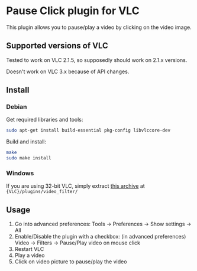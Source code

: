 # Pause Click plugin for VLC
This plugin allows you to pause/play a video by clicking on the video image.

## Supported versions of VLC
Tested to work on VLC 2.1.5, so supposedly should work on 2.1.x versions.

Doesn't work on VLC 3.x because of API changes.

## Install

### Debian
Get required libraries and tools:
```bash
sudo apt-get install build-essential pkg-config libvlccore-dev
```

Build and install:
```bash
make
sudo make install
```

### Windows
If you are using 32-bit VLC, simply extract [this archive](https://github.com/nurupo/vlc-pause-click-plugin/releases/download/0.1.0/windows-i686.zip) at `{VLC}/plugins/video_filter/`

## Usage
1. Go into advanced preferences: Tools -> Preferences -> Show settings -> All
2. Enable/Disable the plugin with a checkbox: (in advanced preferences) Video -> Filters -> Pause/Play video on mouse click
3. Restart VLC
4. Play a video
5. Click on video picture to pause/play the video
